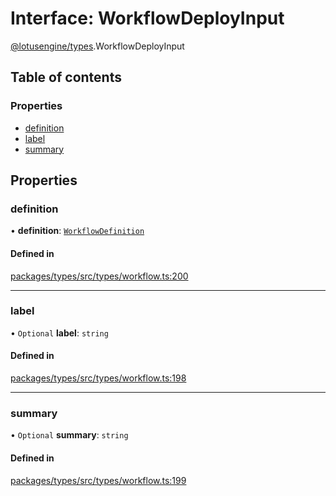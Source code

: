 # Interface: WorkflowDeployInput

[@lotusengine/types](../wiki/@lotusengine.types).WorkflowDeployInput

## Table of contents

### Properties

- [definition](../wiki/@lotusengine.types.WorkflowDeployInput#definition)
- [label](../wiki/@lotusengine.types.WorkflowDeployInput#label)
- [summary](../wiki/@lotusengine.types.WorkflowDeployInput#summary)

## Properties

### definition

• **definition**: [`WorkflowDefinition`](../wiki/@lotusengine.types.WorkflowDefinition)

#### Defined in

[packages/types/src/types/workflow.ts:200](https://github.com/lotusengine/sdk/blob/fdb90a3/packages/types/src/types/workflow.ts#L200)

___

### label

• `Optional` **label**: `string`

#### Defined in

[packages/types/src/types/workflow.ts:198](https://github.com/lotusengine/sdk/blob/fdb90a3/packages/types/src/types/workflow.ts#L198)

___

### summary

• `Optional` **summary**: `string`

#### Defined in

[packages/types/src/types/workflow.ts:199](https://github.com/lotusengine/sdk/blob/fdb90a3/packages/types/src/types/workflow.ts#L199)
